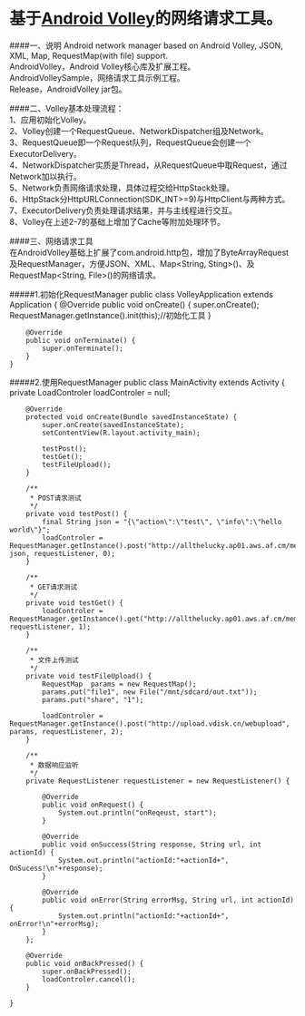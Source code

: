 基于[Android Volley](https://github.com/mcxiaoke/android-volley)的网络请求工具。  
=====================
####一、说明
Android network manager based on Android Volley, JSON, XML, Map, RequestMap(with file) support.  
AndroidVolley，Android Volley核心库及扩展工程。  
AndroidVolleySample，网络请求工具示例工程。  
Release，AndroidVolley jar包。

####二、Volley基本处理流程：  
1、应用初始化Volley。  
2、Volley创建一个RequestQueue、NetworkDispatcher组及Network。  
3、RequestQueue即一个Request队列，RequestQueue会创建一个ExecutorDelivery。  
4、NetworkDispatcher实质是Thread，从RequestQueue中取Request，通过Network加以执行。  
5、Network负责网络请求处理，具体过程交给HttpStack处理。  
6、HttpStack分HttpURLConnection(SDK_INT>=9)与HttpClient与两种方式。  
7、ExecutorDelivery负责处理请求结果，并与主线程进行交互。  
8、Volley在上述2-7的基础上增加了Cache等附加处理环节。  

####三、网络请求工具  
在AndroidVolley基础上扩展了com.android.http包，增加了ByteArrayRequest及RequestManager，方便JSON、XML、Map<String, Sting>()、及RequestMap<String, File>()的网络请求。  

#####1.初始化RequestManager
	public class VolleyApplication extends Application {
		@Override
		public void onCreate() {
			super.onCreate();
			RequestManager.getInstance().init(this);//初始化工具
		}
	
		@Override
		public void onTerminate() {
			super.onTerminate();
		}
	}

#####2.使用RequestManager
	public class MainActivity extends Activity {
		private LoadControler loadControler = null;

		@Override
		protected void onCreate(Bundle savedInstanceState) {
			super.onCreate(savedInstanceState);
			setContentView(R.layout.activity_main);

			testPost();
			testGet();
			testFileUpload();
		}
		
		/**
		 * POST请求测试
		 */
		private void testPost() {
			final String json = "{\"action\":\"test\", \"info\":\"hello world\"}";
			loadControler = RequestManager.getInstance().post("http://allthelucky.ap01.aws.af.cm/memoServer", json, requestListener, 0);
		}
		
		/**
		 * GET请求测试
		 */
		private void testGet() {
			loadControler = RequestManager.getInstance().get("http://allthelucky.ap01.aws.af.cm/memoServer", requestListener, 1);
		}
		
		/**
		 * 文件上传测试
		 */
		private void testFileUpload() {
			RequestMap  params = new RequestMap();
			params.put("file1", new File("/mnt/sdcard/out.txt"));
			params.put("share", "1");
			
			loadControler = RequestManager.getInstance().post("http://upload.vdisk.cn/webupload", params, requestListener, 2);
		}

		/**
		 * 数据响应监听
		 */
		private RequestListener requestListener = new RequestListener() {

			@Override
			public void onRequest() {
				System.out.println("onReqeust, start");
			}

			@Override
			public void onSuccess(String response, String url, int actionId) {
				System.out.println("actionId:"+actionId+", OnSucess!\n"+response);
			}

			@Override
			public void onError(String errorMsg, String url, int actionId) {
				System.out.println("actionId:"+actionId+", onError!\n"+errorMsg);
			}
		};

		@Override
		public void onBackPressed() {
			super.onBackPressed();
			loadControler.cancel();
		}

	}

